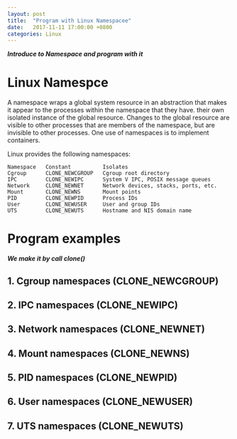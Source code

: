 ```yaml
---
layout: post
title:  "Program with Linux Namespacee"
date:   2017-11-11 17:00:00 +0800
categories: Linux
---
```


***Introduce to Namespace and program with it***




# Linux Namespce

A namespace wraps a global system resource in an abstraction that makes it appear to the processes within the namespace that they have. their own isolated instance of the global resource.  Changes to the global resource are visible to other processes that are members of the namespace, but are invisible to other processes.  One use of namespaces is to implement containers.

Linux provides the following namespaces:

```
Namespace   Constant          Isolates
Cgroup      CLONE_NEWCGROUP   Cgroup root directory
IPC         CLONE_NEWIPC      System V IPC, POSIX message queues
Network     CLONE_NEWNET      Network devices, stacks, ports, etc.
Mount       CLONE_NEWNS       Mount points
PID         CLONE_NEWPID      Process IDs
User        CLONE_NEWUSER     User and group IDs
UTS         CLONE_NEWUTS      Hostname and NIS domain name
```

# Program examples

***We make it by call clone()***

## 1. Cgroup namespaces (CLONE_NEWCGROUP)

## 2. IPC namespaces (CLONE_NEWIPC)

## 3. Network namespaces (CLONE_NEWNET)

## 4. Mount namespaces (CLONE_NEWNS)

## 5. PID namespaces (CLONE_NEWPID)

## 6. User namespaces (CLONE_NEWUSER)

## 7. UTS namespaces (CLONE_NEWUTS)
